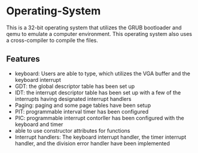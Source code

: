 # Operating-System
This is a 32-bit operating system that utilizes the GRUB bootloader and qemu to emulate a computer environment. This operating system also uses a cross-compiler to compile the files.

## Features
- keyboard: Users are able to type, which utilizes the VGA buffer and the keyboard interrupt
- GDT: the global descriptor table has been set up
- IDT: the interrupt descriptor table has been set up with a few of the interrupts having designated interrupt handlers
- Paging: paging and some page tables have been setup
- PIT: programmable interval timer has been configured 
- PIC: programmable interrupt contorller has been configured with the keyboard and timer
- able to use constructor attributes for functions
- Interrupt handlers: The keyboard interrupt handler, the timer interrupt handler, and the division error handler have been implemented
